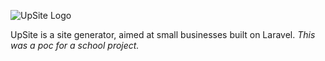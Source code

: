 ![UpSite Logo](https://raw.githubusercontent.com/Antonnk/UpSite/master/upsite-logo-small.png)


UpSite is a site generator, aimed at small businesses built on Laravel. 
*This was a poc for a school project.*
